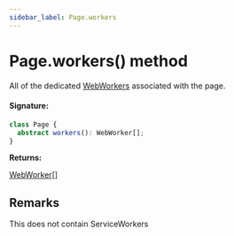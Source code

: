 ```yaml
---
sidebar_label: Page.workers
---
```


# Page.workers() method

All of the dedicated [WebWorkers](https://developer.mozilla.org/en-US/docs/Web/API/Web_Workers_API) associated with the page.

#### Signature:

```typescript
class Page {
  abstract workers(): WebWorker[];
}
```

**Returns:**

[WebWorker](./puppeteer.webworker.md)\[\]

## Remarks

This does not contain ServiceWorkers
